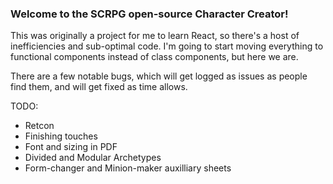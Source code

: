 ### Welcome to the SCRPG open-source Character Creator!

This was originally a project for me to learn React, so there's a host of inefficiencies and sub-optimal code. I'm going to start moving everything to functional components instead of class components, but here we are.

There are a few notable bugs, which will get logged as issues as people find them, and will get fixed as time allows.

TODO:  
- Retcon
- Finishing touches
- Font and sizing in PDF
- Divided and Modular Archetypes
- Form-changer and Minion-maker auxilliary sheets
